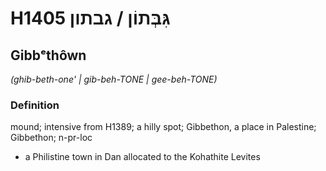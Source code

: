 # H1405 גִּבְּתוֹן / גבתון

## Gibbᵉthôwn

_(ghib-beth-one' | ɡib-beh-TONE | ɡee-beh-TONE)_

### Definition

mound; intensive from H1389; a hilly spot; Gibbethon, a place in Palestine; Gibbethon; n-pr-loc

- a Philistine town in Dan allocated to the Kohathite Levites
